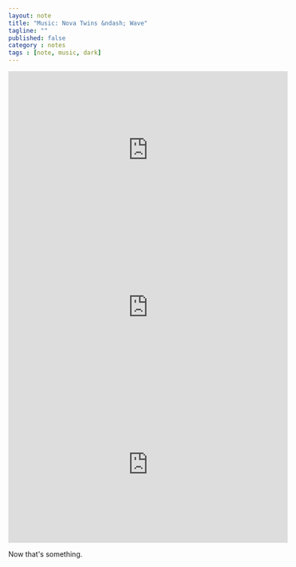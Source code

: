 ```yaml
---
layout: note
title: "Music: Nova Twins &ndash; Wave"
tagline: ""
published: false
category : notes
tags : [note, music, dark]
---
```


<center>
  <div class="video-embed">
    <iframe width="560" height="315"
      src="https://www.youtube.com/embed/aCTSTOLZikc"
      frameborder="0" gesture="media"
      allow="encrypted-media" allowfullscreen></iframe>
  </div>
  <div class="video-embed">
    <iframe width="560" height="315"
      src="https://www.youtube.com/embed/pZ-vLb_8WQQ"
      frameborder="0" gesture="media"
      allow="encrypted-media" allowfullscreen></iframe>
  </div>
  <div class="video-embed">
    <iframe width="560" height="315"
      src="https://www.youtube.com/embed/bBTUCgFi5J8"
      frameborder="0" gesture="media"
      allow="encrypted-media" allowfullscreen></iframe>
  </div>
</center>

Now that's something.
